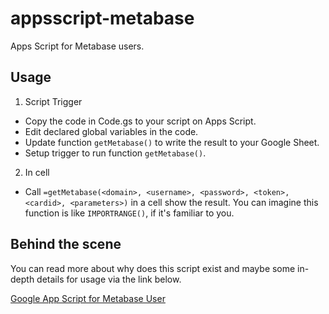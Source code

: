 # appsscript-metabase
Apps Script for Metabase users.

## Usage
1. Script Trigger
- Copy the code in Code.gs to your script on Apps Script.
- Edit declared global variables in the code.
- Update function `getMetabase()` to write the result to your Google Sheet.
- Setup trigger to run function `getMetabase()`.
2. In cell
- Call `=getMetabase(<domain>, <username>, <password>, <token>, <cardid>, <parameters>)` in a cell show the result. You can imagine this function is like `IMPORTRANGE()`, if it's familiar to you.

## Behind the scene
You can read more about why does this script exist and maybe some in-depth details for usage via the link below.

[Google App Script for Metabase User](https://medium.com/@quancao2802/google-apps-script-for-metabase-users-edfb934fb70c)
